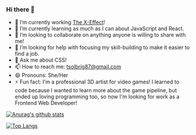 ### Hi there 👋

- 🔭 I’m currently working [The X-Effect](https://thexeffect.netlify.app/)!
- 🌱 I’m currently learning as much as I can about JavaScript and React. 
- 👯 I’m looking to collaborate on anything anyone is willing to share with me!
- 🤔 I’m looking for help with focusing my skill-building to make it easier to find a job.
- 💬 Ask me about CSS!
- 📫 How to reach me: tsolbrig87@gmail.com
- 😄 Pronouns: She/Her
- ⚡ Fun fact: I'm a professional 3D artist for video games! I learned to code because I wanted to learn more about the game pipeline, but ended up loving programming too, so now I'm looking for work as a Frontend Web Developer!

[![Anurag's github stats](https://github-readme-stats.vercel.app/api?username=khimarra&show_icons=true&theme=cobalt)](https://github.com/anuraghazra/github-readme-stats)

[![Top Langs](https://github-readme-stats.vercel.app/api/top-langs/?username=khimarra&exclude=the-x-effect-frontend,fetch&layout=compact&theme=cobalt)](https://github.com/anuraghazra/github-readme-stats)

<!--
**Khimarra/Khimarra** is a ✨ _special_ ✨ repository because its `README.md` (this file) appears on your GitHub profile.

Here are some ideas to get you started:

- 🔭 I’m currently working on an app based on The X-Effect!
- 🌱 I’m currently learning ...
- 👯 I’m looking to collaborate on ...
- 🤔 I’m looking for help with ...
- 💬 Ask me about ...
- 📫 How to reach me: ...
- 😄 Pronouns: ...
- ⚡ Fun fact: ...
-->
